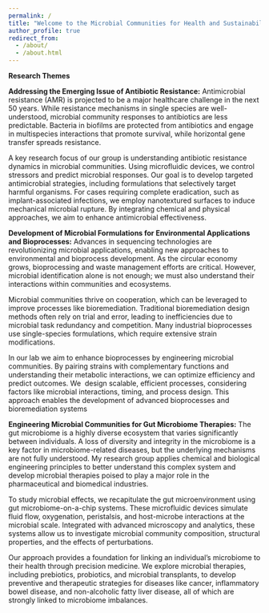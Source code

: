 ```yaml
---
permalink: /
title: "Welcome to the Microbial Communities for Health and Sustainability Research Group!"
author_profile: true
redirect_from: 
  - /about/
  - /about.html
---
```



**Research Themes**

**Addressing the Emerging Issue of Antibiotic Resistance:** Antimicrobial resistance (AMR) is projected to be a major healthcare challenge in the next 50 years. While resistance mechanisms in single species are well-understood, microbial community responses to antibiotics are less predictable. Bacteria in biofilms are protected from antibiotics and engage in multispecies interactions that promote survival, while horizontal gene transfer spreads resistance.

A key research focus of our group is understanding antibiotic resistance dynamics in microbial communities. Using microfluidic devices, we control stressors and predict microbial responses. Our goal is to develop targeted antimicrobial strategies, including formulations that selectively target harmful organisms. For cases requiring complete eradication, such as implant-associated infections, we employ nanotextured surfaces to induce mechanical microbial rupture. By integrating chemical and physical approaches, we aim to enhance antimicrobial effectiveness.

**Development of Microbial Formulations for Environmental Applications and Bioprocesses:** Advances in sequencing technologies are revolutionizing microbial applications, enabling new approaches to environmental and bioprocess development. As the circular economy grows, bioprocessing and waste management efforts are critical. However, microbial identification alone is not enough; we must also understand their interactions within communities and ecosystems.

Microbial communities thrive on cooperation, which can be leveraged to improve processes like bioremediation. Traditional bioremediation design methods often rely on trial and error, leading to inefficiencies due to microbial task redundancy and competition. Many industrial bioprocesses use single-species formulations, which require extensive strain modifications.

In our lab we aim to enhance bioprocesses by engineering microbial communities. By pairing strains with complementary functions and understanding their metabolic interactions, we can optimize efficiency and predict outcomes. We  design scalable, efficient processes, considering factors like microbial interactions, timing, and process design. This approach enables the development of advanced bioprocesses and bioremediation systems

**Engineering Microbial Communities for Gut Microbiome Therapies:** The gut microbiome is a highly diverse ecosystem that varies significantly between individuals. A loss of diversity and integrity in the microbiome is a key factor in microbiome-related diseases, but the underlying mechanisms are not fully understood. My research group applies chemical and biological engineering principles to better understand this complex system and develop microbial therapies poised to play a major role in the pharmaceutical and biomedical industries.

To study microbial effects, we recapitulate the gut microenvironment using gut microbiome-on-a-chip systems. These microfluidic devices simulate fluid flow, oxygenation, peristalsis, and host-microbe interactions at the microbial scale. Integrated with advanced microscopy and analytics, these systems allow us to investigate microbial community composition, structural properties, and the effects of perturbations.

Our approach provides a foundation for linking an individual’s microbiome to their health through precision medicine. We explore microbial therapies, including prebiotics, probiotics, and microbial transplants, to develop preventive and therapeutic strategies for diseases like cancer, inflammatory bowel disease, and non-alcoholic fatty liver disease, all of which are strongly linked to microbiome imbalances.




<!-- ![Microbiome Applications](/images/images.jpeg){width=300px style="float: right;"}-->











<!-- A data-driven personal website
======
Like many other Jekyll-based GitHub Pages templates, academicpages makes you separate the website's content from its form. The content & metadata of your website are in structured markdown files, while various other files constitute the theme, specifying how to transform that content & metadata into HTML pages. You keep these various markdown (.md), YAML (.yml), HTML, and CSS files in a public GitHub repository. Each time you commit and push an update to the repository, the [GitHub pages](https://pages.github.com/) service creates static HTML pages based on these files, which are hosted on GitHub's servers free of charge.

Many of the features of dynamic content management systems (like Wordpress) can be achieved in this fashion, using a fraction of the computational resources and with far less vulnerability to hacking and DDoSing. You can also modify the theme to your heart's content without touching the content of your site. If you get to a point where you've broken something in Jekyll/HTML/CSS beyond repair, your markdown files describing your talks, publications, etc. are safe. You can rollback the changes or even delete the repository and start over -- just be sure to save the markdown files! Finally, you can also write scripts that process the structured data on the site, such as [this one](https://github.com/academicpages/academicpages.github.io/blob/master/talkmap.ipynb) that analyzes metadata in pages about talks to display [a map of every location you've given a talk](https://academicpages.github.io/talkmap.html).

Getting started
======
1. Register a GitHub account if you don't have one and confirm your e-mail (required!)
1. Fork [this repository](https://github.com/academicpages/academicpages.github.io) by clicking the "fork" button in the top right. 
1. Go to the repository's settings (rightmost item in the tabs that start with "Code", should be below "Unwatch"). Rename the repository "[your GitHub username].github.io", which will also be your website's URL.
1. Set site-wide configuration and create content & metadata (see below -- also see [this set of diffs](http://archive.is/3TPas) showing what files were changed to set up [an example site](https://getorg-testacct.github.io) for a user with the username "getorg-testacct")
1. Upload any files (like PDFs, .zip files, etc.) to the files/ directory. They will appear at https://[your GitHub username].github.io/files/example.pdf.  
1. Check status by going to the repository settings, in the "GitHub pages" section

Site-wide configuration
------
The main configuration file for the site is in the base directory in [_config.yml](https://github.com/academicpages/academicpages.github.io/blob/master/_config.yml), which defines the content in the sidebars and other site-wide features. You will need to replace the default variables with ones about yourself and your site's github repository. The configuration file for the top menu is in [_data/navigation.yml](https://github.com/academicpages/academicpages.github.io/blob/master/_data/navigation.yml). For example, if you don't have a portfolio or blog posts, you can remove those items from that navigation.yml file to remove them from the header. 

Create content & metadata
------
For site content, there is one markdown file for each type of content, which are stored in directories like _publications, _talks, _posts, _teaching, or _pages. For example, each talk is a markdown file in the [_talks directory](https://github.com/academicpages/academicpages.github.io/tree/master/_talks). At the top of each markdown file is structured data in YAML about the talk, which the theme will parse to do lots of cool stuff. The same structured data about a talk is used to generate the list of talks on the [Talks page](https://academicpages.github.io/talks), each [individual page](https://academicpages.github.io/talks/2012-03-01-talk-1) for specific talks, the talks section for the [CV page](https://academicpages.github.io/cv), and the [map of places you've given a talk](https://academicpages.github.io/talkmap.html) (if you run this [python file](https://github.com/academicpages/academicpages.github.io/blob/master/talkmap.py) or [Jupyter notebook](https://github.com/academicpages/academicpages.github.io/blob/master/talkmap.ipynb), which creates the HTML for the map based on the contents of the _talks directory).

**Markdown generator**

I have also created [a set of Jupyter notebooks](https://github.com/academicpages/academicpages.github.io/tree/master/markdown_generator
) that converts a CSV containing structured data about talks or presentations into individual markdown files that will be properly formatted for the academicpages template. The sample CSVs in that directory are the ones I used to create my own personal website at stuartgeiger.com. My usual workflow is that I keep a spreadsheet of my publications and talks, then run the code in these notebooks to generate the markdown files, then commit and push them to the GitHub repository.

How to edit your site's GitHub repository
------
Many people use a git client to create files on their local computer and then push them to GitHub's servers. If you are not familiar with git, you can directly edit these configuration and markdown files directly in the github.com interface. Navigate to a file (like [this one](https://github.com/academicpages/academicpages.github.io/blob/master/_talks/2012-03-01-talk-1.md) and click the pencil icon in the top right of the content preview (to the right of the "Raw | Blame | History" buttons). You can delete a file by clicking the trashcan icon to the right of the pencil icon. You can also create new files or upload files by navigating to a directory and clicking the "Create new file" or "Upload files" buttons. 

Example: editing a markdown file for a talk
![Editing a markdown file for a talk](/images/editing-talk.png)

For more info
------
More info about configuring academicpages can be found in [the guide](https://academicpages.github.io/markdown/). The [guides for the Minimal Mistakes theme](https://mmistakes.github.io/minimal-mistakes/docs/configuration/) (which this theme was forked from) might also be helpful.-->

